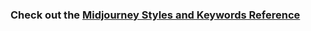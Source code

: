 <h3 color = blueviolet>Check out the <a href="https://github.com/willwulfken/MidJourney-Styles-and-Keywords-Reference/blob/main/README.md">Midjourney Styles and Keywords Reference</a></h3>

<!--
**willwulfken/willwulfken** is a ✨ _special_ ✨ repository because its `README.md` (this file) appears on your GitHub profile.

Here are some ideas to get you started:

- 🔭 I’m currently working on ...
- 🌱 I’m currently learning ...
- 👯 I’m looking to collaborate on ...
- 🤔 I’m looking for help with ...
- 💬 Ask me about ...
- 📫 How to reach me: ...
- 😄 Pronouns: ...
- ⚡ Fun fact: ...
-->
